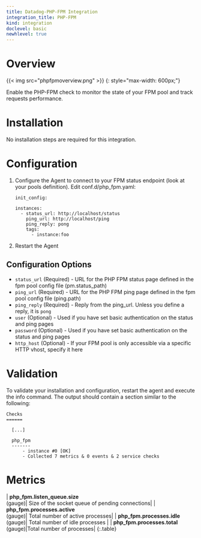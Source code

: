 ```yaml
---
title: Datadog-PHP-FPM Integration
integration_title: PHP-FPM
kind: integration
doclevel: basic
newhlevel: true
---
```


# Overview

{{< img src="phpfpmoverview.png" >}}
{: style="max-width: 600px;"}

Enable the PHP-FPM check to monitor the state of your FPM pool and track requests performance.

# Installation

No installation steps are required for this integration.

# Configuration

1.  Configure the Agent to connect to your FPM status endpoint (look at your pools definition). Edit conf.d/php_fpm.yaml:

        init_config:

        instances:
          - status_url: http://localhost/status
            ping_url: http://localhost/ping
            ping_reply: pong
            tags:
              - instance:foo

1.  Restart the Agent

## Configuration Options

* `status_url` (Required) - URL for the PHP FPM status page defined in the fpm pool config file (pm.status_path)
* `ping_url` (Required) - URL for the PHP FPM ping page defined in the fpm pool config file (ping.path)
* `ping_reply` (Required) - Reply from the ping_url. Unless you define a reply, it is `pong`
* `user` (Optional) - Used if you have set basic authentication on the status and ping pages
* `password` (Optional) - Used if you have set basic authentication on the status and ping pages
* `http_host` (Optional) - If your FPM pool is only accessible via a specific HTTP vhost, specify it here

# Validation

To validate your installation and configuration, restart the agent and execute the info command. The output should contain a section similar to the following:

    Checks
    ======

      [...]

      php_fpm
      -------
          - instance #0 [OK]
          - Collected 7 metrics & 0 events & 2 service checks

# Metrics


| **php_fpm.listen_queue.size**<br/>(gauge)| Size of the socket queue of pending connections|
| **php_fpm.processes.active**<br/>(gauge)| Total number of active processes|
| **php_fpm.processes.idle**<br/>(gauge)| Total number of idle processes |
| **php_fpm.processes.total**<br/>(gauge)|Total number of processes|
{:.table}

